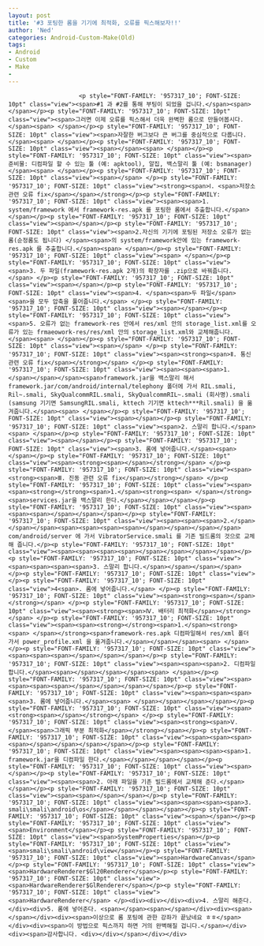```yaml
---
layout: post
title: '#3 포팅한 롬을 기기에 최적화, 오류를 픽스해보자!!'
author: 'Ned'
categories: Android-Custom-Make(Old)
tags:
- Android
- Custom
- Make
-
---
```



<script> location.href='https://cafe.naver.com/develoid/225593' ; </script>


















						<p style="FONT-FAMILY: '957317_10'; FONT-SIZE: 10pt" class="view"><span>#1 과 #2를 통해 부팅이 되었을 겁니다.</span><span> </span></p><p style="FONT-FAMILY: '957317_10'; FONT-SIZE: 10pt" class="view"><span>그러면 이제 오류를 픽스해서 더욱 완벽한 롬으로 만들어봅시다.</span><span> </span></p><p style="FONT-FAMILY: '957317_10'; FONT-SIZE: 10pt" class="view"><span>자잘한 버그보다 큰 버그를 중심적으로 다룹니다.</span><span> </span></p><p style="FONT-FAMILY: '957317_10'; FONT-SIZE: 10pt" class="view"><span>﻿</span><span> </span></p><p style="FONT-FAMILY: '957317_10'; FONT-SIZE: 10pt" class="view"><span>준비물: 디컴파일 할 수 있는 툴 (예: apktool), 알집, 백스말리 툴 (예: bsmanager)</span><span> </span></p><p style="FONT-FAMILY: '957317_10'; FONT-SIZE: 10pt" class="view"><span>﻿</span> </p><p style="FONT-FAMILY: '957317_10'; FONT-SIZE: 10pt" class="view"><strong><span>Ⅰ. <span>저장소 관련 오류 fix</span></span></strong></p><p style="FONT-FAMILY: '957317_10'; FONT-SIZE: 10pt" class="view"><span><span>1. system/framework 에서 framework-res.apk 를 포팅한 롬에서 추출합니다.</span></span></p><p style="FONT-FAMILY: '957317_10'; FONT-SIZE: 10pt" class="view"><span></span></p><p style="FONT-FAMILY: '957317_10'; FONT-SIZE: 10pt" class="view"><span>2.자신의 기기에 포팅된 저장소 오류가 없는 롬(순정롬도 됩니다) </span><span>의 system/framework안에 있는 framework-res.apk 를 추출합니다.</span><span> </span></p><p style="FONT-FAMILY: '957317_10'; FONT-SIZE: 10pt" class="view"><span>﻿ </span></p><p style="FONT-FAMILY: '957317_10'; FONT-SIZE: 10pt" class="view"><span>3. 두 파일(framework-res.apk 2개)의 확장자를 .zip으로 바꿔줍니다.</span> </p><p style="FONT-FAMILY: '957317_10'; FONT-SIZE: 10pt" class="view"><span></span></p><p style="FONT-FAMILY: '957317_10'; FONT-SIZE: 10pt" class="view"><span>4. ﻿</span><span>두 파일</span><span>을 모두 압축을 풀어줍니다.</span> </p><p style="FONT-FAMILY: '957317_10'; FONT-SIZE: 10pt" class="view"><span></span></p><p style="FONT-FAMILY: '957317_10'; FONT-SIZE: 10pt" class="view"><span>5. 오류가 없는 framework-res 안에서 res/xml 안의 storage_list.xml를 오류가 있는 frmaeowork-res/res/xml 안의 storage_list.xml와 교체해줍니다.</span><span> </span></p><p style="FONT-FAMILY: '957317_10'; FONT-SIZE: 10pt" class="view"><span>﻿</span> </p><p style="FONT-FAMILY: '957317_10'; FONT-SIZE: 10pt" class="view"><span><strong><span>Ⅱ. 통신 관련 오류 fix</span></strong></span> </p><p style="FONT-FAMILY: '957317_10'; FONT-SIZE: 10pt" class="view"><span><span><span>1. </span></span></span><span>framework.jar을 백스말리 해서 framework.jar/com/android/internal/telephony 폴더에 가서 RIL.smali, Ril~.smali, SkyQualcommRIL.smali, SkyQualcommRIL~.smali (회사명).smali (samsung 기기면 SamsungRIL.smali, kttech 기기면 kttech***Ril.smali) 을 옮겨줍니다.</span><span> </span></p><p style="FONT-FAMILY: '957317_10'; FONT-SIZE: 10pt" class="view"><span></span></p><p style="FONT-FAMILY: '957317_10'; FONT-SIZE: 10pt" class="view"><span>2. 스말리 합니다.</span><span> </span></p><p style="FONT-FAMILY: '957317_10'; FONT-SIZE: 10pt" class="view"><span></span></p><p style="FONT-FAMILY: '957317_10'; FONT-SIZE: 10pt" class="view"><span>3. 롬에 넣어줍니다.﻿</span><span> </span></p><p style="FONT-FAMILY: '957317_10'; FONT-SIZE: 10pt" class="view"><span><strong><span>﻿</span></strong></span> </p><p style="FONT-FAMILY: '957317_10'; FONT-SIZE: 10pt" class="view"><span><strong><span>Ⅲ. 진동 관련 오류 fix</span></strong></span> </p><p style="FONT-FAMILY: '957317_10'; FONT-SIZE: 10pt" class="view"><span><span><strong></strong><span>1.</span><strong><span> </span></strong><span>services.jar을 백스말리 한다.</span></span></span></p><p style="FONT-FAMILY: '957317_10'; FONT-SIZE: 10pt" class="view"><span><span><span></span></span></span></p><p style="FONT-FAMILY: '957317_10'; FONT-SIZE: 10pt" class="view"><span><span><span>2.</span></span></span><span><span><span><span>﻿</span></span></span></span> com/android/server 에 가서 VibratorService.smali 를 기존 빌드롬의 것으로 교체해 줍니다.</p><p style="FONT-FAMILY: '957317_10'; FONT-SIZE: 10pt" class="view"><span><span><span><span></span></span></span></span></p><p style="FONT-FAMILY: '957317_10'; FONT-SIZE: 10pt" class="view"><span><span><span><span>3. 스말리 합니다.</span>﻿</span></span></span> </p><p style="FONT-FAMILY: '957317_10'; FONT-SIZE: 10pt" class="view"></p><p style="FONT-FAMILY: '957317_10'; FONT-SIZE: 10pt" class="view">4<span>. 롬에 넣어줍니다.</span>﻿ </p><p style="FONT-FAMILY: '957317_10'; FONT-SIZE: 10pt" class="view"><span><strong><span>﻿</span></strong></span> </p><p style="FONT-FAMILY: '957317_10'; FONT-SIZE: 10pt" class="view"><span><strong><span>Ⅳ. 배터리 최적화</span></strong></span> </p><p style="FONT-FAMILY: '957317_10'; FONT-SIZE: 10pt" class="view"><span><span><strong></strong><span>1.</span><strong><span> </span></strong><span>framework-res.apk 디컴파일해서 res/xml 폴더 가서 power_profile.xml 을 옮겨줍니다.</span></span></span><span> </span></p><p style="FONT-FAMILY: '957317_10'; FONT-SIZE: 10pt" class="view"><span><span><span></span></span></span></p><p style="FONT-FAMILY: '957317_10'; FONT-SIZE: 10pt" class="view"><span><span><span>2. 디컴파일 합니다.﻿</span><span>﻿</span></span></span><span> </span></p><p style="FONT-FAMILY: '957317_10'; FONT-SIZE: 10pt" class="view"><span><span><span><span></span></span></span></span></p><p style="FONT-FAMILY: '957317_10'; FONT-SIZE: 10pt" class="view"><span><span><span><span>3. 롬에 넣어줍니다.﻿</span><span> </span>﻿</span></span></span></p><p style="FONT-FAMILY: '957317_10'; FONT-SIZE: 10pt" class="view"><span><strong><span>﻿</span></strong></span> </p><p style="FONT-FAMILY: '957317_10'; FONT-SIZE: 10pt" class="view"><span><strong><span>Ⅴ. </span><span>그래픽 부분 최적화</span></strong></span></p><p style="FONT-FAMILY: '957317_10'; FONT-SIZE: 10pt" class="view"><span><span><span><span></span></span></span></span></p><p style="FONT-FAMILY: '957317_10'; FONT-SIZE: 10pt" class="view"><span><span><span><span>1. framework.jar을 디컴파일 한다.</span></span></span></span></p><p style="FONT-FAMILY: '957317_10'; FONT-SIZE: 10pt" class="view"><span></span></p><p style="FONT-FAMILY: '957317_10'; FONT-SIZE: 10pt" class="view"><span><span>2. 아래 파일을 기존 빌드롬에서 교체해 준다.</span></span></p><p style="FONT-FAMILY: '957317_10'; FONT-SIZE: 10pt" class="view"><span><span></span></span></p><p style="FONT-FAMILY: '957317_10'; FONT-SIZE: 10pt" class="view"><span><span><span><span>3. smali\smali\android\os</span></span></span></span></p><p style="FONT-FAMILY: '957317_10'; FONT-SIZE: 10pt" class="view"><span></span></p><p style="FONT-FAMILY: '957317_10'; FONT-SIZE: 10pt" class="view"><span>Environment</span></p><p style="FONT-FAMILY: '957317_10'; FONT-SIZE: 10pt" class="view"><span>SystemProperties</span></p><p style="FONT-FAMILY: '957317_10'; FONT-SIZE: 10pt" class="view"><span>smali\smali\android\view</span></p><p style="FONT-FAMILY: '957317_10'; FONT-SIZE: 10pt" class="view"><span>HardwareCanvas</span></p><p style="FONT-FAMILY: '957317_10'; FONT-SIZE: 10pt" class="view"><span>HardwareRenderer$Gl20Renderer</span></p><p style="FONT-FAMILY: '957317_10'; FONT-SIZE: 10pt" class="view"><span>HardwareRenderer$GlRenderer</span></p><p style="FONT-FAMILY: '957317_10'; FONT-SIZE: 10pt" class="view"><span>HardwareRenderer</span> </p><div><div></div><div>4. 스말리 해준다.</div><div>5. 롬에 넣어준다. <span>﻿</span><span>﻿</span></div><div><span></span></div><div><span>이상으로 롬 포팅에 관한 강좌가 끝났네요 ㅎㅎ</span></div><div><span>이 방법으로 픽스까지 하면 거의 완벽해질 겁니다.</span></div><div><span>감사합니다. <div></div></span></div></div>
